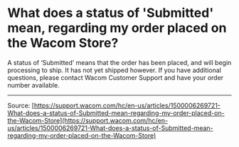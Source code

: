 # What does a status of 'Submitted' mean, regarding my order placed on the Wacom Store?

A status of ‘Submitted’ means that the order has been placed, and will begin processing to ship. It has not yet shipped however. If you have additional questions, please contact Wacom Customer Support and have your order number available.

---
Source: [https://support.wacom.com/hc/en-us/articles/1500006269721-What-does-a-status-of-Submitted-mean-regarding-my-order-placed-on-the-Wacom-Store](https://support.wacom.com/hc/en-us/articles/1500006269721-What-does-a-status-of-Submitted-mean-regarding-my-order-placed-on-the-Wacom-Store)
